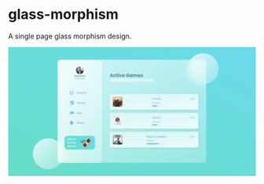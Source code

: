 # glass-morphism

A single page glass morphism design.

![Screenshot](https://github.com/devinenoise/glass-morphism/blob/main/screenshot.png)

